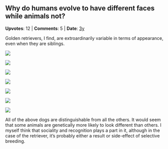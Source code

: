 ## Why do humans evolve to have different faces while animals not?
    
**Upvotes**: 12 | **Comments**: 5 | **Date**: [3y](https://www.quora.com/Why-do-humans-evolve-to-have-different-faces-while-animals-not/answer/Gary-Meaney)

Golden retrievers, I find, are extroardinarily variable in terms of appearance, even when they are siblings.

![](https://qph.fs.quoracdn.net/main-qimg-fa1641c46f5df6c796f73e0b4029ec34-lq)

![](https://qph.fs.quoracdn.net/main-qimg-a332aaac285ea437bd71a169ff18ad0a-lq)

![](https://qph.fs.quoracdn.net/main-qimg-24cd81cdb7ee0bcadfeca57e002e0a0e-lq)

![](https://qph.fs.quoracdn.net/main-qimg-4c534da7f1e4a263f4e6acca91b8b97b-lq)

![](https://qph.fs.quoracdn.net/main-qimg-c977d63636d6ee03f0ace1388df674d3-lq)

![](https://qph.fs.quoracdn.net/main-qimg-b6ec04e37cb10241af3d35d4af0fbe3d-lq)

![](https://qph.fs.quoracdn.net/main-qimg-2790eaac3f5a1134f05bc91d24217a6e-lq)

All of the above dogs are distinguishable from all the others. It would seem that some animals are genetically more likely to look different than others. I myself think that sociality and recognition plays a part in it, although in the case of the retriever, it’s probably either a result or side-effect of selective breeding.

